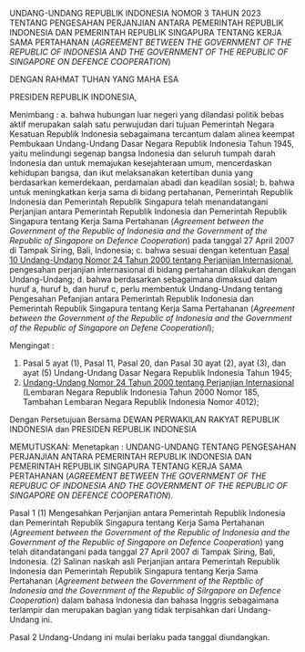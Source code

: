 UNDANG-UNDANG REPUBLIK INDONESIA
NOMOR 3 TAHUN 2023
TENTANG
PENGESAHAN PERJANJIAN ANTARA PEMERINTAH REPUBLIK INDONESIA
DAN PEMERINTAH REPUBLIK SINGAPURA TENTANG KERJA SAMA
PERTAHANAN (_AGREEMENT BETWEEN THE GOVERNMENT OF THE REPUBLIC
OF INDONESIA AND THE GOVERNMENT OF THE REPUBLIC OF SINGAPORE
ON DEFENCE COOPERATION_)

DENGAN RAHMAT TUHAN YANG MAHA ESA

PRESIDEN REPUBLIK INDONESIA,

Menimbang :
a. bahwa hubungan luar negeri yang dilandasi politik bebas
aktif merupakan salah satu perwujudan dari tujuan
Pemerintah Negara Kesatuan Republik Indonesia
sebagaimana tercantum dalam alinea keempat
Pembukaan Undang-Undang Dasar Negara Republik
Indonesia Tahun 1945, yaitu melindungi segenap bangsa
Indonesia dan seluruh tumpah darah Indonesia dan
untuk memajukan kesejahteraan umum, mencerdaskan
kehidupan bangsa, dan ikut melaksanakan ketertiban
dunia yang berdasarkan kemerdekaan, perdamaian abadi
dan keadilan sosial;
b. bahwa untuk meningkatkan kerja sama di bidang
pertahanan, Pemerintah Republik Indonesia dan
Pemerintah Republik Singapura telah menandatangani
Perjanjian antara Pemerintah Republik Indonesia dan
Pemerintah Republik Singapura tentang Kerja Sama
Pertahanan (_Agreement between the Government of the
Republic of Indonesia and the Government of the
Republic of Singapore on Defence Cooperation_) pada
tanggal 27 April 2007 di Tampak Siring, Bali, Indonesia;
c. bahwa sesuai dengan ketentuan [Pasal 10 Undang-Undang Nomor 24 Tahun 2000 tentang Perjanjian
Internasional](/uu/2000/24/pasal-10), pengesahan perjanjian internasional di
bidang pertahanan dilakukan dengan Undang-Undang;
d. bahwa berdasarkan sebagaimana
dimaksud dalam huruf a, huruf b, dan huruf c, perlu
membentuk Undang-Undang tentang Pengesahan
Pefanjian antara Pemerintah Republik Indonesia dan
Pemerintah Republik Singapura tentang Kerja Sama
Pertahanan (_Agreement between the Government of the
Republic of Indonesia and the Government of the Republic
of Singapore on Defene Cooperationl_);

Mengingat :
1. Pasal 5 ayat (1), Pasal 11, Pasal 20, dan Pasal 30 ayat (2),
ayat (3), dan ayat (5) Undang-Undang Dasar Negara
Republik Indonesia Tahun 1945;
2. [Undang-Undang Nomor 24 Tahun 2000 tentang
Perjanjian Internasional](/uu/2000/24) (Lembaran Negara Republik
Indonesia Tahun 2000 Nomor 185, Tambahan Lembaran
Negara Republik Indonesia Nomor 4012);

Dengan Persetujuan Bersama
DEWAN PERWAKILAN RAKYAT REPUBLIK INDONESIA
dan
PRESIDEN REPUBLIK INDONESIA

MEMUTUSKAN:
Menetapkan :
UNDANG-UNDANG TENTANG PENGESAHAN PERJANJIAN
ANTARA PEMERINTAH REPUBLIK INDONESIA DAN
PEMERINTAH REPUBLIK SINGAPURA TENTANG KERJA
SAMA PERTAHANAN (_AGREEMENT BETWEEN THE
GOVERNMENT OF THE REPUBUC OF INDONESIA AND THE
GOVERNMENT OF THE REPUBLIC OF SINGAPORE ON
DEFENCE COOPERATION_).

Pasal 1
(1) Mengesahkan Perjanjian antara Pemerintah Republik
Indonesia dan Pemerintah Republik Singapura tentang
Kerja Sama Pertahanan (_Agreement between the
Government of the Republic of Indonesia and the
Government of the Republic of Singapore on Defence
Cooperation_) yang telah ditandatangani pada
tanggal 27 April 2007 di Tampak Siring, Bali, Indonesia.
(2) Salinan naskah asli Perjanjian antara Pemerintah
Republik Indonesia dan Pemerintah Republik Singapura
tentang Kerja Sama Pertahanan (_Agreement between the
Government of the Reptblic of Indonesia and the
Government of the Republic of Silrgapore on Defence
Cooperation_) dalam bahasa Indonesia dan bahasa Inggris
sebagaimana terlampir dan merupakan bagian yang tidak
terpisahkan dari Undang-Undang ini.

Pasal 2
Undang-Undang ini mulai berlaku pada tanggal diundangkan.
